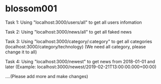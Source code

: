 # blossom001

Task 1: Using "localhost:3000/users/all" to get all users infomation

Task 2: Using "localhost:3000/news/all" to get all faked news

Task 3: Using "localhost:3000/category/:category" to get all categories
(localhost:3000/category/technology)
(We need all category, please change it to all)

Task 4: Using "localhost:3000/newest" to get news from 2018-01-01 and later
(Example: localhost:3000/newest/2019-02-21T13:00:00.000+00:00)

....(Please add more and make changes)
